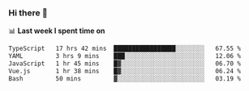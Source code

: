 ### Hi there 👋

<!--
**DBvc/DBvc** is a ✨ _special_ ✨ repository because its `README.md` (this file) appears on your GitHub profile.

Here are some ideas to get you started:

- 🔭 I’m currently working on ...
- 🌱 I’m currently learning ...
- 👯 I’m looking to collaborate on ...
- 🤔 I’m looking for help with ...
- 💬 Ask me about ...
- 📫 How to reach me: ...
- 😄 Pronouns: ...
- ⚡ Fun fact: ...
-->

📊 **Last week I spent time on**
<!--START_SECTION:waka-->

```txt
TypeScript   17 hrs 42 mins  █████████████████░░░░░░░░   67.55 %
YAML         3 hrs 9 mins    ███░░░░░░░░░░░░░░░░░░░░░░   12.06 %
JavaScript   1 hr 45 mins    █▓░░░░░░░░░░░░░░░░░░░░░░░   06.70 %
Vue.js       1 hr 38 mins    █▓░░░░░░░░░░░░░░░░░░░░░░░   06.24 %
Bash         50 mins         ▓░░░░░░░░░░░░░░░░░░░░░░░░   03.19 %
```

<!--END_SECTION:waka-->
